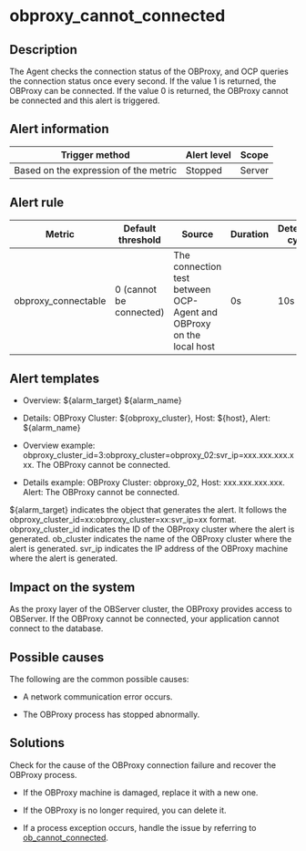 obproxy_cannot_connected
=============================================

Description
--------------------------------

The Agent checks the connection status of the OBProxy, and OCP queries the connection status once every second. If the value 1 is returned, the OBProxy can be connected. If the value 0 is returned, the OBProxy cannot be connected and this alert is triggered.

Alert information
--------------------------------------

|            Trigger method             | Alert level | Scope  |
|---------------------------------------|-------------|--------|
| Based on the expression of the metric | Stopped     | Server |

Alert rule
-------------------------------

|       Metric        |    Default threshold    |                               Source                                | Duration | Detection cycle | Elimination cycle |
|---------------------|-------------------------|---------------------------------------------------------------------|----------|-----------------|-------------------|
| obproxy_connectable | 0 (cannot be connected) | The connection test between OCP-Agent and OBProxy on the local host | 0s       | 10s             | 5 min             |

Alert templates
------------------------------------

* Overview: ${alarm_target} ${alarm_name}

* Details: OBProxy Cluster: ${obproxy_cluster}, Host: ${host}, Alert: ${alarm_name}

* Overview example: obproxy_cluster_id=3:obproxy_cluster=obproxy_02:svr_ip=xxx.xxx.xxx.xxx. The OBProxy cannot be connected.

* Details example:  OBProxy Cluster: obproxy_02, Host: xxx.xxx.xxx.xxx. Alert: The OBProxy cannot be connected.

\${alarm_target} indicates the object that generates the alert. It follows the obproxy_cluster_id=xx:obproxy_cluster=xx:svr_ip=xx format. obproxy_cluster_id indicates the ID of the OBProxy cluster where the alert is generated. ob_cluster indicates the name of the OBProxy cluster where the alert is generated. svr_ip indicates the IP address of the OBProxy machine where the alert is generated.

Impact on the system
-----------------------------------------

As the proxy layer of the OBServer cluster, the OBProxy provides access to OBServer. If the OBProxy cannot be connected, your application cannot connect to the database.

Possible causes
------------------------------------

The following are the common possible causes:

* A network communication error occurs.

* The OBProxy process has stopped abnormally.

Solutions
------------------------------

Check for the cause of the OBProxy connection failure and recover the OBProxy process.

* If the OBProxy machine is damaged, replace it with a new one.

* If the OBProxy is no longer required, you can delete it.

* If a process exception occurs, handle the issue by referring to [ob_cannot_connected](../200.ob-alert/100.ob_cannot_connected.md).
